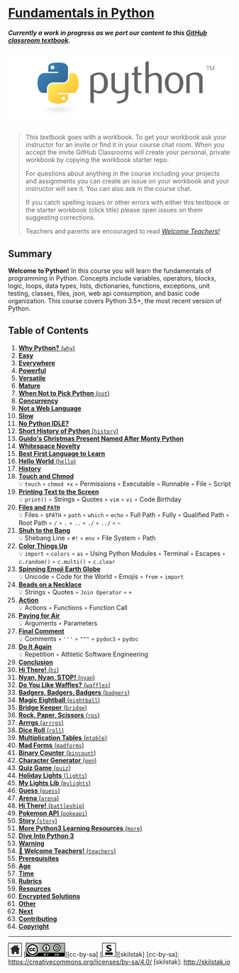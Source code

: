 # [Fundamentals in Python][work]
[work]: https://github.com/skilstak/pyfun-work/blob/master/README.md

***Currently a work in progress as we port our content to this [GitHub
classroom textbook][text-work].***

[text-work]: https://blog.skilstak.io/github-as-text-book-and-work-book-828ffada9542#.etr9ts7me

![](/assets/python.png)

> This *text*book goes with a *work*book. To get your workbook ask your
> instructor for an invite or find it in your course chat room.
> When you accept the invite GitHub Classrooms will create your 
> personal, private workbook by copying the workbook starter repo.
> 
> For questions about anything in the course including your projects
> and assignments you can create an issue on your workbook and your
> instructor will see it. You can also ask in the course chat.
> 
> If you catch spelling issues or other errors with either this textbook
> or the starter workbook (click title) please open issues on them
> suggesting corrections.
> 
> Teachers and parents are encouraged to
> read [*Welcome Teachers!*](teachers/README.md)

## Summary

**Welcome to Python!** In this course you will learn the fundamentals
of programming in Python. Concepts include variables, operators,
blocks, logic, loops, data types, lists, dictionaries, functions,
exceptions, unit testing, classes, files, json, web api consumption,
and basic code organization. This course covers Python 3.5+, the most
recent version of Python.

## Table of Contents

1. [**Why Python?** (`why`)](why/README.md)
  1. [**Easy**](why/README.md#easy)
  2. [**Everywhere**](why/README.md#everywhere)
  3. [**Powerful**](why/README.md#powerful)
  4. [**Versatile**](why/README.md#versatile)
  5. [**Mature**](why/README.md#mature)
2. [**When Not to Pick Python** (`not`)](not/README.md)
  1. [**Concurrency**](not/README.md#concurrency)
  2. [**Not a Web Language**](not/README.md#not-a-web-language)
  3. [**Slow**](not/README.md#slow)
  4. [**No Python IDLE?**](not/README.md#no-python-idle)
3. [**Short History of Python** (`history`)](history/README.md)
  1. [**Guido's Christmas Present Named After Monty Python**](history/README.md#guidos-christmas-present-named-after-monty-python)
  2. [**Whitespace Novelty**](history/README.md#whitespace-novelty)
  3. [**Best First Language to Learn**](history/README.md#best-first-language-to-learn)
4. [**Hello World** (`hello`)](hello/README.md)
  1. [**History**](hello/README.md#history)
  2. [**Touch and Chmod**](hello/README.md#touch-and-chmod)
      <br>💡 `touch` ◦ `chmod +x` ◦ Permissions ◦ Executable ◦ Runnable ◦ File ◦ Script
  3. [**Printing Text to the Screen**](hello/README.md#printing-text-to-the-screen)
      <br>💡 `print()` ◦ Strings ◦ Quotes ◦ `vim` ◦ `vi` ◦ Code Birthday
  4. [**Files and `PATH`**](hello/README.md#files-and-path)
      <br>💡 Files ◦ `$PATH` ◦ `path` ◦ `which` ◦ `echo` ◦ Full Path ◦ Fully ◦ Qualified Path ◦ Root Path ◦ `/` ◦ `.` ◦ `..` ◦ `./` ◦ `../` ◦ `~`
  5. [**Shuh to the Bang**](hello/README.md#shuh-to-the-bang)
      <br>💡 Shebang Line ◦ `#!` ◦ `env` ◦ File System ◦ Path
  6. [**Color Things Up**](hello/README.md#color-things-up)
      <br>💡 `import` ◦ `colors` ◦ `as` ◦ Using Python Modules ◦ Terminal ◦ Escapes ◦ `c.random()` ◦ `c.multi()` ◦ `c.clear`
  7. [**Spinning Emoji Earth Globe**](hello/README.md#spinning-emoji-earth-globe)
      <br>💡 Unicode ◦ Code for the World ◦ Emojis ◦ `from` ◦ `import`
  8. [**Beads on a Necklace**](hello/README.md#beads-on-a-necklace)
      <br>💡 Strings ◦ Quotes ◦ `Join Operator` ◦ `+`
  9. [**Action**](hello/README.md#action)
      <br>💡 Actions ◦ Functions ◦ Function Call
  10. [**Paying for Air**](hello/README.md#paying-for-air)
      <br>💡 Arguments ◦ Parameters
  11. [**Final Comment**](hello/README.md#final-comment)
      <br>💡 Comments ◦ `'''` ◦ `"""` ◦ `pydoc3` ◦ `pydoc`
  12. [**Do It Again**](hello/README.md#do-it-again)
      <br>💡 Repetition ◦ Athletic Software Engineering
  13. [**Conclusion**](hello/README.md#conclusion)
5. [**Hi There!** (`hi`)](hi/README.md)
6. [**Nyan, Nyan, STOP!** (`nyan`)](nyan/README.md)
7. [**Do You Like Waffles?** (`waffles`)](waffles/README.md)
8. [**Badgers, Badgers, Badgers** (`badgers`)](badgers/README.md)
9. [**Magic Eightball** (`eightball`)](eightball/README.md)
10. [**Bridge Keeper** (`bridge`)](bridge/README.md)
11. [**Rock, Paper, Scissors** (`rps`)](rps/README.md)
12. [**Arrrgs** (`arrrgs`)](arrrgs/README.md)
13. [**Dice Roll** (`roll`)](roll/README.md)
14. [**Multiplication Tables** (`mtable`)](mtable/README.md)
15. [**Mad Forms** (`madforms`)](madforms/README.md)
16. [**Binary Counter** (`bincount`)](bincount/README.md)
17. [**Character Generator** (`gen`)](gen/README.md)
18. [**Quiz Game** (`quiz`)](quiz/README.md)
19. [**Holiday Lights** (`lights`)](lights/README.md)
20. [**My Lights Lib** (`mylights`)](mylights/README.md)
21. [**Guess** (`guess`)](guess/README.md)
22. [**Arena** (`arena`)](arena/README.md)
23. [**Hi There!** (`battleship`)](battleship/README.md)
24. [**Pokemon API** (`pokeapi`)](pokeapi/README.md)
25. [**Story** (`story`)](story/README.md)
26. [**More Python3 Learning Resources** (`more`)](more/README.md)
  1. [**Dive Into Python 3**](more/README.md#dive-into-python-3)
  2. [**Warning**](more/README.md#warning)
27. [**🍎 Welcome Teachers!** (`teachers`)](teachers/README.md)
  1. [**Prerequisites**](teachers/README.md#prerequisites)
  2. [**Age**](teachers/README.md#age)
  3. [**Time**](teachers/README.md#time)
  4. [**Rubrics**](teachers/README.md#rubrics)
  5. [**Resources**](teachers/README.md#resources)
  6. [**Encrypted Solutions**](teachers/README.md#encrypted-solutions)
  7. [**Other**](teachers/README.md#other)
  8. [**Next**](teachers/README.md#next)
  9. [**Contributing**](teachers/README.md#contributing)
  10. [**Copyright**](teachers/README.md#copyright)

---
[![home](/assets/home-bw.png)](/README.md)
[![cc-by-sa](/assets/cc-by-sa.png)][cc-by-sa]
[![skilstak](/assets/skilstak-logo-bw.png)][skilstak]
[cc-by-sa]: https://creativecommons.org/licenses/by-sa/4.0/
[skilstak]: http://skilstak.io


